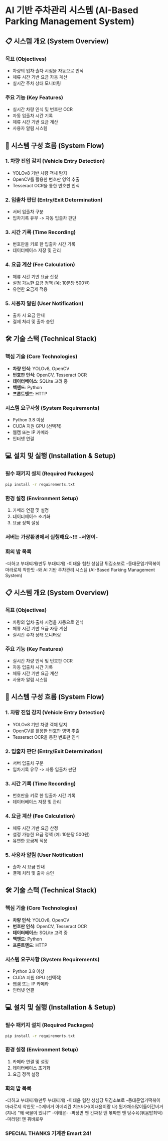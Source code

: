 # AI 기반 주차관리 시스템 (AI-Based Parking Management System)

## 📋 시스템 개요 (System Overview)

### 목표 (Objectives)
- 차량의 입차·출차 시점을 자동으로 인식
- 체류 시간 기반 요금 자동 계산
- 실시간 주차 상태 모니터링

### 주요 기능 (Key Features)
- 실시간 차량 인식 및 번호판 OCR
- 자동 입출차 시간 기록
- 체류 시간 기반 요금 계산
- 사용자 알림 시스템

## 🔄 시스템 구성 흐름 (System Flow)

### 1. 차량 진입 감지 (Vehicle Entry Detection)
- YOLOv8 기반 차량 객체 탐지
- OpenCV를 활용한 번호판 영역 추출
- Tesseract OCR을 통한 번호판 인식

### 2. 입출차 판단 (Entry/Exit Determination)
- 서버 입출차 구분
- 입차기록 유무 -> 자동 입출차 판단

### 3. 시간 기록 (Time Recording)
- 번호판을 키로 한 입출차 시간 기록
- 데이터베이스 저장 및 관리

### 4. 요금 계산 (Fee Calculation)
- 체류 시간 기반 요금 산정
- 설정 가능한 요금 정책 (예: 10분당 500원)
- 유연한 요금제 적용

### 5. 사용자 알림 (User Notification)
- 출차 시 요금 안내
- 결제 처리 및 출차 승인

## 🛠 기술 스택 (Technical Stack)

### 핵심 기술 (Core Technologies)
- **차량 인식**: YOLOv8, OpenCV
- **번호판 인식**: OpenCV, Tesseract OCR
- **데이터베이스**: SQLite 고려 중
- **백엔드**: Python
- **프론트엔드**: HTTP

### 시스템 요구사항 (System Requirements)
- Python 3.8 이상
- CUDA 지원 GPU (선택적)
- 웹캠 또는 IP 카메라
- 인터넷 연결

## 💻 설치 및 실행 (Installation & Setup)

### 필수 패키지 설치 (Required Packages)
```bash
pip install -r requirements.txt
```

### 환경 설정 (Environment Setup)
1. 카메라 연결 및 설정
2. 데이터베이스 초기화
3. 요금 정책 설정

### 서버는 가상환경에서 실행해요~!!! -서영이-

### 회의 밥 목록
-더하고 부대찌개(만두 부대찌개)
-이태윤 협찬 성심당 튀김소보로
-동대문엽기떡볶이 마라로제 착한맛
-와 AI 기반 주차관리 시스템 (AI-Based Parking Management System)

## 📋 시스템 개요 (System Overview)

### 목표 (Objectives)
- 차량의 입차·출차 시점을 자동으로 인식
- 체류 시간 기반 요금 자동 계산
- 실시간 주차 상태 모니터링

### 주요 기능 (Key Features)
- 실시간 차량 인식 및 번호판 OCR
- 자동 입출차 시간 기록
- 체류 시간 기반 요금 계산
- 사용자 알림 시스템

## 🔄 시스템 구성 흐름 (System Flow)

### 1. 차량 진입 감지 (Vehicle Entry Detection)
- YOLOv8 기반 차량 객체 탐지
- OpenCV를 활용한 번호판 영역 추출
- Tesseract OCR을 통한 번호판 인식

### 2. 입출차 판단 (Entry/Exit Determination)
- 서버 입출차 구분
- 입차기록 유무 -> 자동 입출차 판단

### 3. 시간 기록 (Time Recording)
- 번호판을 키로 한 입출차 시간 기록
- 데이터베이스 저장 및 관리

### 4. 요금 계산 (Fee Calculation)
- 체류 시간 기반 요금 산정
- 설정 가능한 요금 정책 (예: 10분당 500원)
- 유연한 요금제 적용

### 5. 사용자 알림 (User Notification)
- 출차 시 요금 안내
- 결제 처리 및 출차 승인

## 🛠 기술 스택 (Technical Stack)

### 핵심 기술 (Core Technologies)
- **차량 인식**: YOLOv8, OpenCV
- **번호판 인식**: OpenCV, Tesseract OCR
- **데이터베이스**: SQLite 고려 중
- **백엔드**: Python
- **프론트엔드**: HTTP

### 시스템 요구사항 (System Requirements)
- Python 3.8 이상
- CUDA 지원 GPU (선택적)
- 웹캠 또는 IP 카메라
- 인터넷 연결

## 💻 설치 및 실행 (Installation & Setup)

### 필수 패키지 설치 (Required Packages)
```bash
pip install -r requirements.txt
```

### 환경 설정 (Environment Setup)
1. 카메라 연결 및 설정
2. 데이터베이스 초기화
3. 요금 정책 설정


### 회의 밥 목록
-더하고 부대찌개(만두 부대찌개)
-이태윤 협찬 성심당 튀김소보로
-동대문엽기떡볶이 마라로제 착한맛
-수제버거 아메리칸 치즈버거(이태윤이랑 나) 뭔가채소많이들어간버거(지나)
"왜 국물이 있냐?" -이태윤-
-짜장면 앤 간짜장 앤 볶짜면 앤 탕수육(볶음밥최악)
-마라탕! 앤 꿔바로우
### SPECIAL THANKS 기계관 Emart 24!

